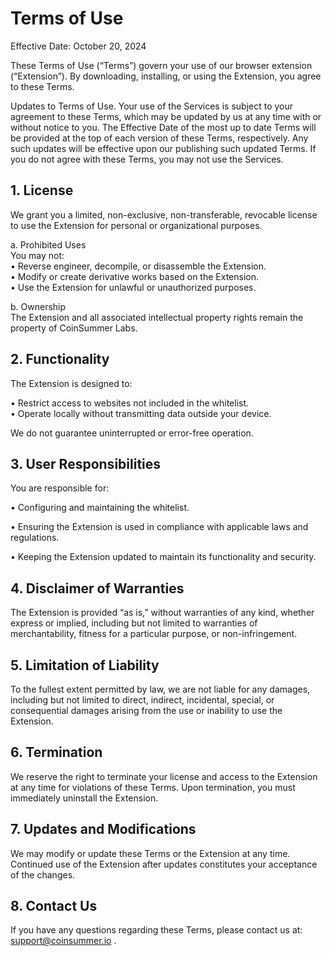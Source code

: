 # Terms of Use

Effective Date: October 20, 2024

These Terms of Use (“Terms”) govern your use of our browser extension (“Extension”). By downloading, installing, or using the Extension, you agree to these Terms.

Updates to Terms of Use. Your use of the Services is subject to your agreement to these Terms, which may be updated by us at any time with or without notice to you. The Effective Date of the most up to date Terms will be provided at the top of each version of these Terms, respectively. Any such updates will be effective upon our publishing such updated Terms. If you do not agree with these Terms, you may not use the Services.

## 1. License  

We grant you a limited, non-exclusive, non-transferable, revocable license to use the Extension for personal or organizational purposes.

a. Prohibited Uses  
You may not:  
• Reverse engineer, decompile, or disassemble the Extension.  
• Modify or create derivative works based on the Extension.  
• Use the Extension for unlawful or unauthorized purposes.  

b. Ownership  
The Extension and all associated intellectual property rights remain the property of CoinSummer Labs.

## 2. Functionality  

The Extension is designed to:

• Restrict access to websites not included in the whitelist.  
• Operate locally without transmitting data outside your device.  

We do not guarantee uninterrupted or error-free operation.

## 3. User Responsibilities  

You are responsible for:

• Configuring and maintaining the whitelist.

• Ensuring the Extension is used in compliance with applicable laws and regulations.

• Keeping the Extension updated to maintain its functionality and security.

## 4. Disclaimer of Warranties

The Extension is provided “as is,” without warranties of any kind, whether express or implied, including but not limited to warranties of merchantability, fitness for a particular purpose, or non-infringement.

## 5. Limitation of Liability

To the fullest extent permitted by law, we are not liable for any damages, including but not limited to direct, indirect, incidental, special, or consequential damages arising from the use or inability to use the Extension.

## 6. Termination

We reserve the right to terminate your license and access to the Extension at any time for violations of these Terms. Upon termination, you must immediately uninstall the Extension.

## 7. Updates and Modifications

We may modify or update these Terms or the Extension at any time. Continued use of the Extension after updates constitutes your acceptance of the changes.

## 8. Contact Us

If you have any questions regarding these Terms, please contact us at: <support@coinsummer.io> .